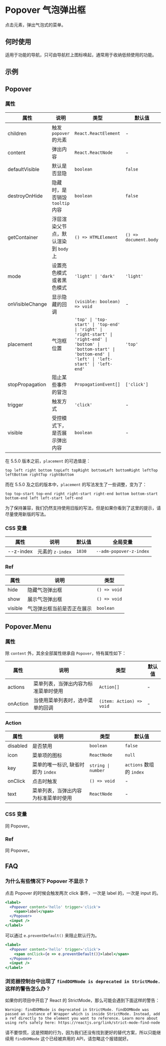# Popover 气泡弹出框

点击元素，弹出气泡式的菜单。

## 何时使用

适用于功能的导航，只可由导航栏上图标唤起，通常用于收纳低频使用的功能。

## 示例

<code src="./demos/demo1.tsx"></code>

<code src="./demos/demo2.tsx"></code>

<code src="./demos/demo4.tsx"></code>

<code src="./demos/demo3.tsx" debug></code>

## Popover

### 属性

| 属性 | 说明 | 类型 | 默认值 |
| --- | --- | --- | --- |
| children | 触发 `popover` 的元素 | `React.ReactElement` | - |
| content | 弹出内容 | `React.ReactNode` | - |
| defaultVisible | 默认是否显隐 | `boolean` | `false` |
| destroyOnHide | 隐藏时，是否销毁 `tooltip` 内容 | `boolean` | `false` |
| getContainer | 浮层渲染父节点，默认渲染到 `body` 上 | `() => HTMLElement` | `() => document.body` |
| mode | 设置亮色模式或者黑色模式 | `'light' \| 'dark'` | `'light'` |
| onVisibleChange | 显示隐藏的回调 | `(visible: boolean) => void` | - |
| placement | 气泡框位置 | `'top' \| 'top-start' \| 'top-end' \| 'right' \| 'right-start' \| 'right-end' \| 'bottom' \| 'bottom-start' \| 'bottom-end' \| 'left' \| 'left-start' \| 'left-end'` | `'top'` |
| stopPropagation | 阻止某些事件的冒泡 | `PropagationEvent[]` | `['click']` |
| trigger | 触发方式 | `'click'` | - |
| visible | 受控模式下，是否展示弹出内容 | `boolean` | - |

在 5.5.0 版本之前，`placement` 的可选值是：

`top left right bottom topLeft topRight bottomLeft bottomRight leftTop leftBottom rightTop rightBottom`

而在 5.5.0 及之后的版本中，`placement` 的写法发生了一些调整，变为了：

`top top-start top-end right right-start right-end bottom bottom-start bottom-end left left-start left-end`

为了保持兼容，我们仍然支持使用旧版的写法，但是如果你看到了这里的提示，请尽量使用新版的写法。

### CSS 变量

| 属性      | 说明             | 默认值 | 全局变量                |
| --------- | ---------------- | ------ | ----------------------- |
| --z-index | 元素的 `z-index` | `1030` | `--adm-popover-z-index` |

### Ref

| 属性    | 说明                       | 类型         |
| ------- | -------------------------- | ------------ |
| hide    | 隐藏气泡弹出框             | `() => void` |
| show    | 展示气泡弹出框             | `() => void` |
| visible | 气泡弹出框当前是否正在展示 | `boolean`    |

## Popover.Menu

### 属性

除 `content` 外，其余全部属性继承自 `Popover`，特有属性如下：

| 属性 | 说明 | 类型 | 默认值 |
| --- | --- | --- | --- |
| actions | 菜单列表，当弹出内容为标准菜单时使用 | `Action[]` | - |
| onAction | 当使用菜单列表时，选中菜单的回调 | `(item: Action) => void` | - |

### Action

| 属性 | 说明 | 类型 | 默认值 |
| --- | --- | --- | --- |
| disabled | 是否禁用 | `boolean` | `false` |
| icon | 菜单项的图标 | `ReactNode` | `null` |
| key | 菜单的唯一标识, 缺省时即为 `index` | `string \| number` | `actions` 数组的 `index` |
| onClick | 点击时触发 | `() => void` | - |
| text | 菜单列表，当弹出内容为标准菜单时使用 | `ReactNode` | - |

### CSS 变量

同 Popover。

### Ref

同 Popover。

## FAQ

### 为什么有些情况下 Popover 不显示？

点击 Popover 的时候会触发两次 click 事件，一次是 label 的，一次是 input 的。

```jsx
<label>
  <Popover content='hello' trigger='click'>
    <span>label</span>
  </Popover>
  <input />
</label>
```

可以通过 `e.preventDefault()` 来阻止默认行为。

```jsx
<label>
  <Popover content='hello' trigger='click'>
    <span onClick={e => e.preventDefault()}>label</span>
  </Popover>
  <input />
</label>
```

### 浏览器控制台中出现了 `findDOMNode is deprecated in StrictMode.` 这样的警告怎么办？

如果你的项目中开启了 React 的 StrictMode，那么可能会遇到下面这样的警告：

```text
Warning: findDOMNode is deprecated in StrictMode. findDOMNode was passed an instance of Wrapper which is inside StrictMode. Instead, add a ref directly to the element you want to reference. Learn more about using refs safely here: https://reactjs.org/link/strict-mode-find-node
```

请不要惊慌，这是预期的行为，因为我们还没有找到更好的替代方案，所以只能继续用 `findDOMNode` 这个已经被弃用的 API，请忽略这个报错就好。
